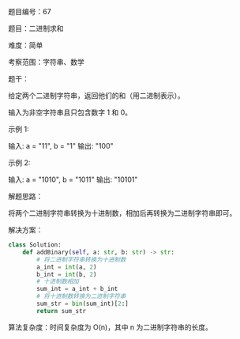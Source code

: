 题目编号：67

题目：二进制求和

难度：简单

考察范围：字符串、数学

题干：

给定两个二进制字符串，返回他们的和（用二进制表示）。

输入为非空字符串且只包含数字 1 和 0。

示例 1:

输入: a = "11", b = "1"
输出: "100"

示例 2:

输入: a = "1010", b = "1011"
输出: "10101"

解题思路：

将两个二进制字符串转换为十进制数，相加后再转换为二进制字符串即可。

解决方案：

```python
class Solution:
    def addBinary(self, a: str, b: str) -> str:
        # 将二进制字符串转换为十进制数
        a_int = int(a, 2)
        b_int = int(b, 2)
        # 十进制数相加
        sum_int = a_int + b_int
        # 将十进制数转换为二进制字符串
        sum_str = bin(sum_int)[2:]
        return sum_str
```

算法复杂度：时间复杂度为 O(n)，其中 n 为二进制字符串的长度。